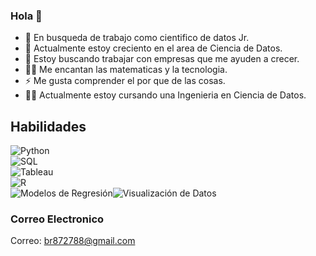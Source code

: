 ### Hola 👋

- 🔭 En busqueda de trabajo como cientifico de datos Jr.
- 🌱 Actualmente estoy creciento en el area de Ciencia de Datos.
- 👯 Estoy buscando trabajar con empresas que me ayuden a crecer.
- 🧑‍💻 Me encantan las matematicas y la tecnologia.
- ⚡ Me gusta comprender el por que de las cosas.
- 🧑‍🎓 Actualmente estoy cursando una Ingenieria en Ciencia de Datos.


## Habilidades
 ![Python](https://img.shields.io/badge/logo-python-yellow?logo=python)</br>
 ![SQL](https://img.shields.io/badge/language-SQL-blue?logo=sql)</br>
 ![Tableau](https://img.shields.io/badge/tool-Tableau-blue?logo=tableau) </br>
 ![R](https://img.shields.io/badge/language-R-blue?logo=r)</br>
 ![Modelos de Regresión](https://img.shields.io/badge/Modelos-de%20Regresi%C3%B3n-orange)![Visualización de Datos](https://img.shields.io/badge/Visualizaci%C3%B3n-de%20Datos-blueviolet)
 

### Correo Electronico 
Correo: br872788@gmail.com
